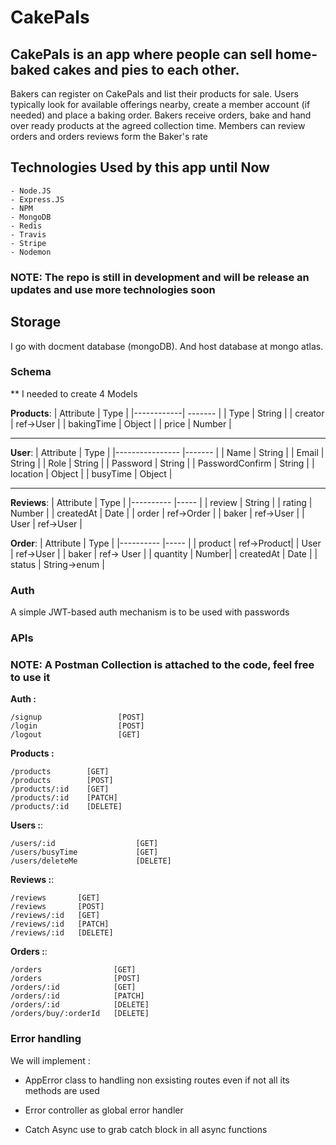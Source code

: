 # CakePals

## CakePals is an app where people can sell home-baked cakes and pies to each other.

Bakers can register on CakePals and list their products for sale.
Users typically look for available offerings nearby, create a member account (if needed) and place a baking order.
Bakers receive orders, bake and hand over ready products at the agreed collection time.
Members can review orders and orders reviews form the Baker's rate

## Technologies Used by this app until Now

    - Node.JS
    - Express.JS
    - NPM
    - MongoDB
    - Redis
    - Travis
    - Stripe
    - Nodemon

### NOTE: The repo is still in development and will be release an updates and use more technologies soon

## Storage

I go with docment database (mongoDB).
And host database at mongo atlas.

### Schema

\*\* I needed to create 4 Models

**Products**:
| Attribute | Type |
|------------| ------- |
| Type | String |
| creator | ref->User |
| bakingTime | Object |
| price | Number |

---

**User**:
| Attribute | Type |
|---------------- |------- |
| Name | String |
| Email | String |
| Role | String |
| Password | String |
| PasswordConfirm | String |
| location | Object |
| busyTime | Object |

---

**Reviews**:
| Attribute | Type |
|---------- |----- |
| review | String |
| rating | Number |
| createdAt | Date |
| order | ref->Order |
| baker | ref->User |
| User | ref->User |

**Order**:
| Attribute | Type |
|---------- |----- |
| product | ref->Product|
| User | ref->User |
| baker | ref-> User |
| quantity | Number|
| createdAt | Date |
| status | String->enum |

### Auth

A simple JWT-based auth mechanism is to be used with passwords

### APIs

### NOTE: A Postman Collection is attached to the code, feel free to use it

**Auth :**

```
/signup                 [POST]
/login                  [POST]
/logout                 [GET]

```

**Products :**

```
/products        [GET]
/products        [POST]
/products/:id    [GET]
/products/:id    [PATCH]
/products/:id    [DELETE]

```

**Users :**:

```
/users/:id                  [GET]
/users/busyTime             [GET]
/users/deleteMe             [DELETE]

```

**Reviews :**:

```
/reviews       [GET]
/reviews       [POST]
/reviews/:id   [GET]
/reviews/:id   [PATCH]
/reviews/:id   [DELETE]

```

**Orders :**:

```
/orders                [GET]
/orders                [POST]
/orders/:id            [GET]
/orders/:id            [PATCH]
/orders/:id            [DELETE]
/orders/buy/:orderId   [DELETE]

```

### Error handling

We will implement :

- AppError class to handling non exsisting routes even if not all its methods are used

* Error controller as global error handler

- Catch Async use to grab catch block in all async functions
